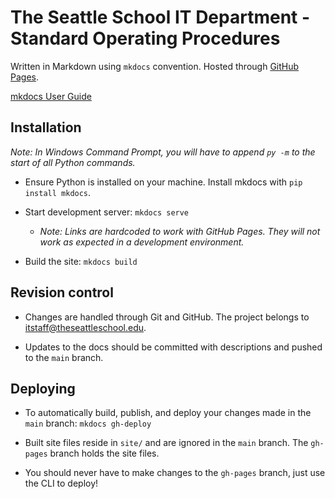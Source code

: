 # The Seattle School IT Department - Standard Operating Procedures

Written in Markdown using `mkdocs` convention. Hosted through [GitHub Pages](https://itstaff-tss.github.io/tss-it-sop-demo/).

[mkdocs User Guide](https://www.mkdocs.org/user-guide/)

## Installation

*Note: In Windows Command Prompt, you will have to append `py -m` to the start of all Python commands.*

- Ensure Python is installed on your machine. Install mkdocs with `pip install mkdocs`.

- Start development server: `mkdocs serve`

    - *Note: Links are hardcoded to work with GitHub Pages. They will not work as expected in a development environment.*

- Build the site: `mkdocs build`

## Revision control

- Changes are handled through Git and GitHub. The project belongs to itstaff@theseattleschool.edu.

- Updates to the docs should be committed with descriptions and pushed to the `main` branch.

## Deploying

- To automatically build, publish, and deploy your changes made in the `main` branch: `mkdocs gh-deploy`

- Built site files reside in `site/` and are ignored in the `main` branch. The `gh-pages` branch holds the site files.

- You should never have to make changes to the `gh-pages` branch, just use the CLI to deploy!